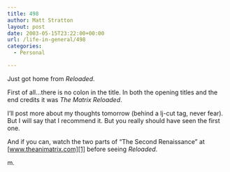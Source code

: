 ```yaml
---
title: 498
author: Matt Stratton
layout: post
date: 2003-05-15T23:22:00+00:00
url: /life-in-general/498
categories:
  - Personal

---
```

Just got home from _Reloaded_.

First of all&#8230;there is no colon in the title. In both the opening titles and the end credits it was _The Matrix Reloaded_.

I&#8217;ll post more about my thoughts tomorrow (behind a lj-cut tag, never fear). But I will say that I recommend it. But you really should have seen the first one.

And if you can, watch the two parts of &#8220;The Second Renaissance&#8221; at [www.theanimatrix.com][1] before seeing _Reloaded_.

m.

 [1]: https://www.theanimatrix.com